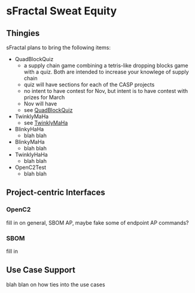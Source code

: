 # sFractal Sweat Equity

## Thingies
sFractal plans to bring the following items:
* QuadBlockQuiz
  - a supply chain game combining a tetris-like dropping blocks game with a quiz. Both are intended to increase your knowlege of supply chain
  - quiz will have sections for each of the CASP projects
  - no intent to have contest for Nov, but intent is to have contest with prizes for March
  - Nov will have
  - see [QuadBlockQuiz](./quadblockquiz.md)
* TwinklyMaHa
  - see [TwinklyMaHa](./twinklymaha.md)
* BlinkyHaHa
  - blah blah
* BlinkyMaHa
  - blah blah
* TwinklyHaHa
  - blah blah
* OpenC2Test 
  - blah blah

## Project-centric Interfaces
### OpenC2
fill in on general, SBOM AP, maybe fake some of endpoint AP commands?
### SBOM
fill in

## Use Case Support
blah blan on how ties into the use cases